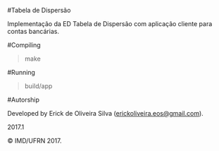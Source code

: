 #Tabela de Dispersão

Implementação da ED Tabela de Dispersão com aplicação cliente para contas bancárias.

#Compiling

>make

#Running

>build/app


#Autorship

Developed by Erick de Oliveira Silva (<erickoliveira.eos@gmail.com>).

2017.1

&copy; IMD/UFRN 2017.